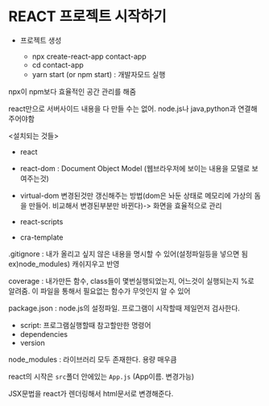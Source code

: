 # REACT 프로젝트 시작하기

- 프로젝트 생성

  - npx create-react-app contact-app
  - cd contact-app
  - yarn start (or npm start) : 개발자모드 실행

  

npx이 npm보다 효율적인 공간 관리를 해줌

react만으로 서버사이드 내용을 다 만들 수는 없어. node.js나 java,python과 연결해주어야함

<설치되는 것들>

- react

- react-dom : Document Object Model (웹브라우저에 보이는 내용을 모델로 보여주는것)

- virtual-dom 변경된것만 갱신해주는 방법(dom은 놔둔 상태로 메모리에 가상의 돔을 만들어. 비교해서 변경된부분만 바뀐다)-> 화면을 효율적으로 관리

- react-scripts

- cra-template

.gitignore : 내가 올리고 싶지 않은 내용을 명시할 수 있어(설정파일등을 넣으면 됨 ex)node_modules) 캐쉬지우고 반영

coverage : 내가만든 함수, class들이 몇번실행되었는지, 어느것이 실행되는지 %로 알려줌. 이 파일을 통해서 필요없는 함수가 무엇인지 알 수 있어

package.json : node.js의 설정파일. 프로그램이 시작할때 제일먼저 검사한다. 

- script: 프로그램실행할때 참고할만한 명령어
- dependencies
- version

node_modules : 라이브러리 모두 존재한다. 용량 매우큼



react의 시작은 `src`폴더 안에있는 `App.js` (App이름. 변경가능)

JSX문법을 react가 렌더링해서 html문서로 변경해준다.



